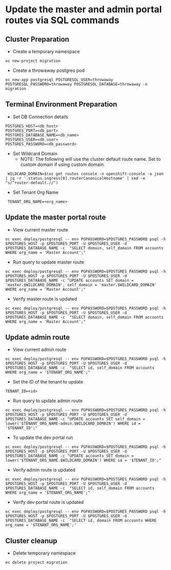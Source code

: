 # Update the master and admin portal routes via SQL commands

## Cluster Preparation
* Create a temporary namespace
```
oc new-project migration
```
* Create a throwaway postgres pod
```
oc new-app postgresql POSTGRESQL_USER=throwaway POSTGRESQL_PASSWORD=throwaway POSTGRESQL_DATABASE=throwaway -n migration
```

## Terminal Environment Preparation
* Set DB Connection details
```
POSTGRES_HOST=<db_host>
POSTGRES_PORT=<db_port>
POSTGRES_DATABASE_NAME=<db_name>
POSTGRES_USER=<db_user>
POSTGRES_PASSWORD=<db_password>
```
* Set Wildcard Domain 
  * NOTE: The following will use the cluster default route name. Set to custom domain if using custom domain.
```
 WILDCARD_DOMAIN=$(oc get routes console -n openshift-console -o json | jq -r '.status.ingress[0].routerCanonicalHostname' | sed -e "s/^router-default.//")
```

* Set Tenant Org Name
```
 TENANT_ORG_NAME=<org_name>
```
## Update the master portal route
* View current master route
```
oc exec deploy/postgresql -- env PGPASSWORD=$POSTGRES_PASSWORD psql -h $POSTGRES_HOST -p $POSTGRES_PORT -U $POSTGRES_USER -d $POSTGRES_DATABASE_NAME -c  "SELECT domain, self_domain FROM accounts WHERE org_name = 'Master Account';"
```

* Run query to update master route 
```
oc exec deploy/postgresql -- env PGPASSWORD=$POSTGRES_PASSWORD psql -h $POSTGRES_HOST -p $POSTGRES_PORT -U $POSTGRES_USER -d $POSTGRES_DATABASE_NAME -c "UPDATE accounts SET domain = 'master.$WILDCARD_DOMAIN', self_domain = 'master.$WILDCARD_DOMAIN' WHERE org_name = 'Master Account';"
```

* Verify master route is updated
```
oc exec deploy/postgresql -- env PGPASSWORD=$POSTGRES_PASSWORD psql -h $POSTGRES_HOST -p $POSTGRES_PORT -U $POSTGRES_USER -d $POSTGRES_DATABASE_NAME -c  "SELECT domain, self_domain FROM accounts WHERE org_name = 'Master Account';"
```
## Update admin route
* View current admin route
```
oc exec deploy/postgresql -- env PGPASSWORD=$POSTGRES_PASSWORD psql -h $POSTGRES_HOST -p $POSTGRES_PORT -U $POSTGRES_USER -d $POSTGRES_DATABASE_NAME -c  "SELECT id, self_domain FROM accounts WHERE org_name = '$TENANT_ORG_NAME';"
```
* Set the ID of the tenant to update
```
TENANT_ID=<id>
```
* Run query to update admin route
```
oc exec deploy/postgresql -- env PGPASSWORD=$POSTGRES_PASSWORD psql -h $POSTGRES_HOST -p $POSTGRES_PORT -U $POSTGRES_USER -d $POSTGRES_DATABASE_NAME -c "UPDATE accounts SET self_domain = lower('$TENANT_ORG_NAME-admin.$WILDCARD_DOMAIN') WHERE id = '$TENANT_ID';"
```
* To update the dev portal run
```
oc exec deploy/postgresql -- env PGPASSWORD=$POSTGRES_PASSWORD psql -h $POSTGRES_HOST -p $POSTGRES_PORT -U $POSTGRES_USER -d $POSTGRES_DATABASE_NAME -c "UPDATE accounts SET domain = lower('$TENANT_ORG_NAME.$WILDCARD_DOMAIN') WHERE id = '$TENANT_ID';"
```

* Verify admin route is updated
```
oc exec deploy/postgresql -- env PGPASSWORD=$POSTGRES_PASSWORD psql -h $POSTGRES_HOST -p $POSTGRES_PORT -U $POSTGRES_USER -d $POSTGRES_DATABASE_NAME -c  "SELECT id, self_domain FROM accounts WHERE org_name = '$TENANT_ORG_NAME';"
```

* Verify dev portal route is updated
```
oc exec deploy/postgresql -- env PGPASSWORD=$POSTGRES_PASSWORD psql -h $POSTGRES_HOST -p $POSTGRES_PORT -U $POSTGRES_USER -d $POSTGRES_DATABASE_NAME -c  "SELECT id, domain FROM accounts WHERE org_name = '$TENANT_ORG_NAME';"
```

## Cluster cleanup
* Delete temporary namespace
```
oc delete project migration
```